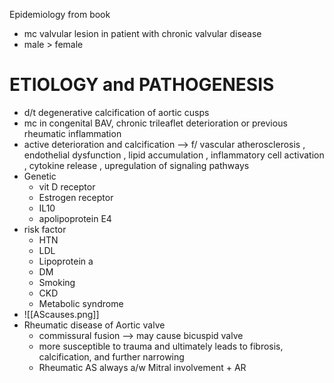 Epidemiology from book 


- mc valvular lesion in patient with chronic valvular disease 
- male > female 
# ETIOLOGY and PATHOGENESIS 
- d/t degenerative calcification of aortic cusps 
- mc in congenital BAV, chronic trileaflet deterioration or previous rheumatic inflammation 
- active deterioration and calcification --> f/ vascular atherosclerosis , endothelial dysfunction , lipid accumulation , inflammatory cell activation , cytokine release , upregulation of signaling pathways 
- Genetic 
	- vit D receptor 
	- Estrogen receptor 
	- IL10 
	- apolipoprotein E4 
- risk factor 
	- HTN 
	- LDL 
	- Lipoprotein a 
	- DM 
	- Smoking 
	- CKD 
	- Metabolic syndrome
- ![[AScauses.png]]
- Rheumatic disease of Aortic valve 
	- commissural fusion --> may cause bicuspid valve 
	- more susceptible to trauma and ultimately leads to fibrosis, calcification, and further narrowing 
	- Rheumatic AS always a/w Mitral involvement + AR 
# 